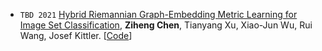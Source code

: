 - ``TBD 2021`` 
[Hybrid Riemannian Graph-Embedding Metric Learning for Image Set Classification](https://ieeexplore.ieee.org/stamp/stamp.jsp?arnumber=9540380),
**Ziheng Chen**, Tianyang Xu, Xiao-Jun Wu, Rui Wang, Josef Kittler. 
[[Code](https://github.com/GitZH-Chen/HRGEML-v-1)]